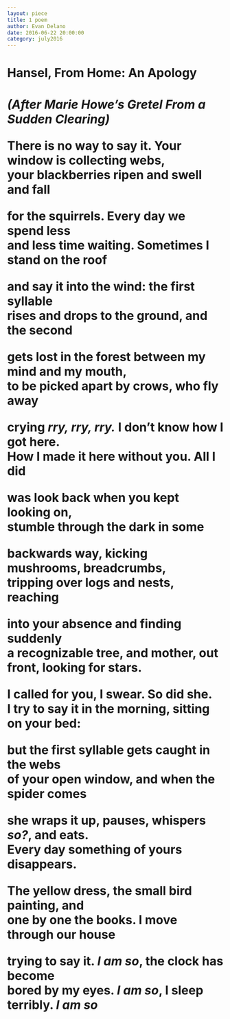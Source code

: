 ```yaml
---
layout: piece
title: 1 poem
author: Evan Delano
date: 2016-06-22 20:00:00
category: july2016
---
```


<h1>Hansel, From Home: An Apology<h1>
<i>(After Marie Howe’s Gretel From a Sudden Clearing)</i>

There is no way to say it. Your window is collecting webs,<br>
your blackberries ripen and swell and fall

for the squirrels. Every day we spend less<br>
and less time waiting. Sometimes I stand on the roof

and say it into the wind: the first syllable<br>
rises and drops to the ground, and the second

gets lost in the forest between my mind and my mouth,<br>
to be picked apart by crows, who fly away

crying <i>rry, rry, rry.</i> I don’t know how I got here.<br>
How I made it here without you. All I did

was look back when you kept looking on,<br>
stumble through the dark in some

backwards way, kicking mushrooms, breadcrumbs,<br>
tripping over logs and nests, reaching

into your absence and finding suddenly<br>
a recognizable tree, and mother, out front, looking for stars.

I called for you, I swear. So did she.<br>
I try to say it in the morning, sitting on your bed:

but the first syllable gets caught in the webs<br>
of your open window, and when the spider comes

she wraps it up, pauses, whispers <i>so?</i>, and eats.<br>
Every day something of yours disappears.

The yellow dress, the small bird painting, and<br>
one by one the books. I move through our house

trying to say it. <i>I am so</i>, the clock has become<br>
bored by my eyes. <i>I am so</i>, I sleep terribly. <i>I am so</i>